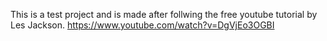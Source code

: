 This is a test project and is made after follwing the free youtube tutorial by Les Jackson.
https://www.youtube.com/watch?v=DgVjEo3OGBI
